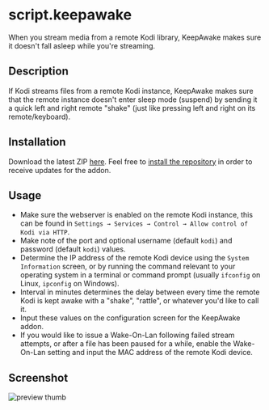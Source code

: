 # script.keepawake
When you stream media from a remote Kodi library, KeepAwake makes sure it doesn't fall asleep while you're streaming.

## Description
If Kodi streams files from a remote Kodi instance, KeepAwake makes sure that the remote instance doesn't enter sleep mode (suspend) by sending it a quick left and right remote "shake" (just like pressing left and right on its remote/keyboard).

## Installation
Download the latest ZIP [here](https://github.com/noam09/kodi/tree/master/repo/script.keepawake).
Feel free to [install the repository](https://github.com/noam09/kodi/tree/master/repo/repository.coffee) in order to receive updates for the addon. 

## Usage
* Make sure the webserver is enabled on the remote Kodi instance, this can be found in `Settings → Services → Control → Allow control of Kodi via HTTP`.
* Make note of the port and optional username (default `kodi`) and password (default `kodi`) values.
* Determine the IP address of the remote Kodi device using the `System Information` screen, or by running the command relevant to your operating system in a terminal or command prompt (usually `ifconfig` on Linux, `ipconfig` on Windows).
* Interval in minutes determines the delay between every time the remote Kodi is kept awake with a "shake", "rattle", or whatever you'd like to call it.
* Input these values on the configuration screen for the KeepAwake addon.
* If you would like to issue a Wake-On-Lan following failed stream attempts, or after a file has been paused for a while, enable the Wake-On-Lan setting and input the MAC address of the remote Kodi device.

## Screenshot
![preview thumb](http://i.imgur.com/lh7s5o6.png)
